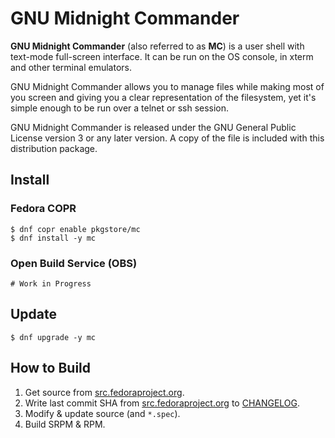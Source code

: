 # GNU Midnight Commander

**GNU Midnight Commander** (also referred to as **MC**) is a user shell with text-mode full-screen interface. It can be run on the OS console, in xterm and other terminal emulators.

GNU Midnight Commander allows you to manage files while making most of you screen and giving you a clear representation of the filesystem, yet it's simple enough to be run over a telnet or ssh session.

GNU Midnight Commander is released under the GNU General Public License version 3 or any later version. A copy of the file is included with this distribution package.

## Install

### Fedora COPR

```
$ dnf copr enable pkgstore/mc
$ dnf install -y mc
```

### Open Build Service (OBS)

```
# Work in Progress
```

## Update

```
$ dnf upgrade -y mc
```

## How to Build

1. Get source from [src.fedoraproject.org](https://src.fedoraproject.org/rpms/mc).
2. Write last commit SHA from [src.fedoraproject.org](https://src.fedoraproject.org/rpms/mc) to [CHANGELOG](CHANGELOG).
3. Modify & update source (and `*.spec`).
4. Build SRPM & RPM.

